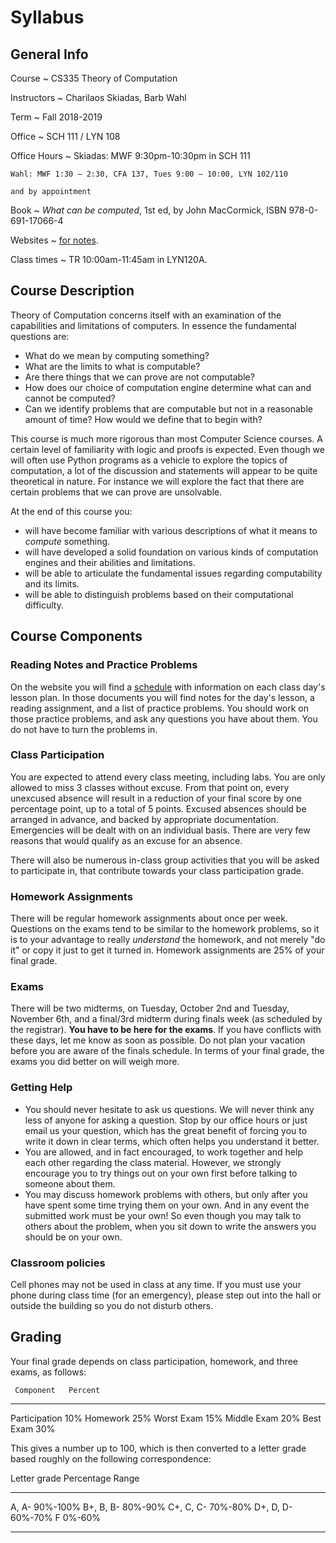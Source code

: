 # Syllabus

## General Info

Course
  ~ CS335 Theory of Computation

Instructors
  ~ Charilaos Skiadas, Barb Wahl

Term
  ~ Fall 2018-2019

Office
  ~ SCH 111 / LYN 108

Office Hours
  ~ Skiadas: MWF 9:30pm-10:30pm in SCH 111

    Wahl: MWF 1:30 – 2:30, CFA 137, Tues 9:00 – 10:00, LYN 102/110

    and by appointment

Book
  ~ *What can be computed*, 1st ed, by John MacCormick, ISBN 978-0-691-17066-4

Websites
  ~ [for notes](http://skiadas.github.io/TheoryCompCourse/site/).

Class times
  ~ TR 10:00am-11:45am in LYN120A.

## Course Description

Theory of Computation concerns itself with an examination of the capabilities and limitations of computers. In essence the fundamental questions are:

- What do we mean by computing something?
- What are the limits to what is computable?
- Are there things that we can prove are not computable?
- How does our choice of computation engine determine what can and cannot be computed?
- Can we identify problems that are computable but not in a reasonable amount of time? How would we define that to begin with?

This course is much more rigorous than most Computer Science courses. A certain level of familiarity with logic and proofs is expected. Even though we will often use Python programs as a vehicle to explore the topics of computation, a lot of the discussion and statements will appear to be quite theoretical in nature. For instance we will explore the fact that there are certain problems that we can prove are unsolvable.

At the end of this course you:

- will have become familiar with various descriptions of what it means to *compute* something.
- will have developed a solid foundation on various kinds of computation engines and their abilities and limitations.
- will be able to articulate the fundamental issues regarding computability and its limits.
- will be able to distinguish problems based on their computational difficulty.

## Course Components

### Reading Notes and Practice Problems

On the website you will find a [schedule](http://skiadas.github.io/TheoryCompCourse/site/schedule.html) with information on each class day's lesson plan. In those documents you will find notes for the day's lesson, a reading assignment, and a list of practice problems. You should work on those practice problems, and ask any questions you have about them. You do not have to turn the problems in.

### Class Participation

You are expected to attend every class meeting, including labs. You are only allowed to miss 3 classes without excuse. From that point on, every unexcused absence will result in a reduction of your final score by one percentage point, up to a total of 5 points. Excused absences should be arranged in advance, and backed by appropriate documentation. Emergencies will be dealt with on an individual basis. There are very few reasons that would qualify as an excuse for an absence.

There will also be numerous in-class group activities that you will be asked to participate in, that contribute towards your class participation grade.

### Homework Assignments

There will be regular homework assignments about once per week. Questions on the exams tend to be similar to the homework problems, so it is to your advantage to really *understand* the homework, and not merely "do it" or copy it just to get it turned in. Homework assignments are 25% of your final grade.

### Exams

There will be two midterms, on Tuesday, October 2nd and Tuesday, November 6th, and a final/3rd midterm during finals week  (as scheduled by the registrar). **You have to be here for the exams**. If you have conflicts with these days, let me know as soon as possible. Do not plan your vacation before you are aware of the finals schedule. In terms of your final grade, the exams you did better on will weigh more.

### Getting Help

- You should never hesitate to ask us questions. We will never think any less of anyone for asking a question. Stop by our office hours or just email us your question, which has the great benefit of forcing you to write it down in clear terms, which often helps you understand it better.
- You are allowed, and in fact encouraged, to work together and help each other regarding the class material. However, we strongly encourage you to try things out on your own first before talking to someone about them.
- You may discuss homework problems with others, but only after you have spent some time trying them on your own. And in any event the submitted work must be your own! So even though you may talk to others about the problem, when you sit down to write the answers you should be on your own.

### Classroom policies

Cell phones may not be used in class at any time. If you must use your phone during class time (for an emergency), please step out into the hall or outside the building so you do not disturb others.

## Grading

Your final grade depends on class participation, homework, and three exams, as follows:

     Component   Percent
--------------  --------
 Participation       10%
      Homework       25%
    Worst Exam       15%
   Middle Exam       20%
     Best Exam       30%

This gives a number up to 100, which is then converted to a letter grade based roughly on the following correspondence:

 Letter grade     Percentage Range
--------------   -----------------
   A, A-                  90%-100%
   B+, B, B-               80%-90%
   C+, C, C-               70%-80%
   D+, D, D-               60%-70%
      F                     0%-60%
--------------   -----------------

